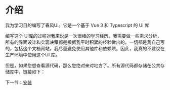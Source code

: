 # 介绍

我为学习目的编写了春风UI。它是一个基于 Vue 3 和 Typescript 的 UI 库

编写这个 UI库的过程对我来说是一次很棒的学习经历。我需要做一些需求分析，所有的界面设计和实现决策都是根据我平时积累的经验做出的。一切都是我自己写的，包括这个文档网站，我尽量避免使用其他库和依赖项。因此，我真的不建议在生产环境中使用这个UI 库。

但是，如果您想查看源代码，那么您绝对来对地方了。所有源代码都存储在公共存储库中，链接如下：

下一节：[安装](#/doc/install)